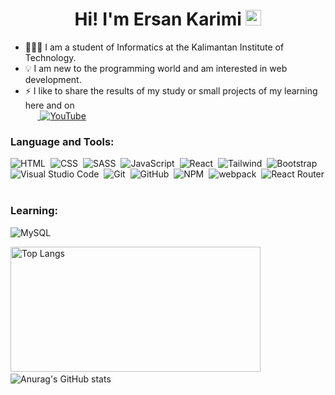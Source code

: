<h1 align="center">Hi! I'm Ersan Karimi <img src="https://media.giphy.com/media/hvRJCLFzcasrR4ia7z/giphy.gif" width="25px"></h1>

- 👨🏼‍💻 I am a student of Informatics at the Kalimantan Institute of
  Technology.<br>
- 💡&nbsp;I am new to the programming world and am interested in web
  development. <br>
- ⚡ I like to share the results of my study or small projects of my learning
  here and on <br>
  &nbsp;&nbsp;&nbsp;&nbsp;&nbsp;<a href="https://www.youtube.com/c/HajiKoding">
  ![YouTube](https://img.shields.io/badge/Haji Koding-%23FF0000.svg?style=for-the-badge =YouTube =white)</a>

### Language and Tools:

![HTML](https://img.shields.io/badge/-HTML-05122A?style=flat&logo=HTML5)&nbsp;
![CSS](https://img.shields.io/badge/-CSS-05122A?style=flat&logo=CSS3&logoColor=1572B6)&nbsp;
![SASS](https://img.shields.io/badge/-SASS-05122A?style=flat&logo=SASS&logoColor=CF649A)&nbsp;
![JavaScript](https://img.shields.io/badge/-JavaScript-05122A?style=flat&logo=javascript)&nbsp;
![React](https://img.shields.io/badge/-React-05122A?style=flat&logo=react)&nbsp;
![Tailwind](https://img.shields.io/badge/-Tailwind CSS-05122A?style=flat =tailwindcss)&nbsp;
![Bootstrap](https://img.shields.io/badge/-Bootstrap-05122A?style=flat&logo=bootstrap&logoColor=563D7C)
![Visual Studio Code](https://img.shields.io/badge/-Visual%20Studio%20Code-05122A?style=flat&logo=visual-studio-code&logoColor=007ACC)&nbsp;
![Git](https://img.shields.io/badge/-Git-05122A?style=flat&logo=git)&nbsp;
![GitHub](https://img.shields.io/badge/-GitHub-05122A?style=flat&logo=github)&nbsp;
![NPM](https://img.shields.io/badge/-NPM-05122A?style=flat&logo=npm)&nbsp;
![webpack](https://img.shields.io/badge/-Webpack-05122A?style=flat&logo=webpack)&nbsp;
![React Router](https://img.shields.io/badge/-React Router-05122A?style=flat =reactrouter)&nbsp;

### Learning:

![MySQL](https://img.shields.io/badge/-MySQL-05122A?style=flat&logo=mysql)&nbsp;

<p>
    <img src="https://github-readme-stats.vercel.app/api/top-langs/?username=ersankarimi&layout=compact&theme=material-palenight" alt="Top Langs" display="block" width="400px" height="200px">
    &nbsp; &nbsp; &nbsp; <img src="https://github-readme-stats.vercel.app/api?username=ersankarimi&theme=material-palenight&show_icons=true" alt="Anurag's GitHub stats" >
</p>
